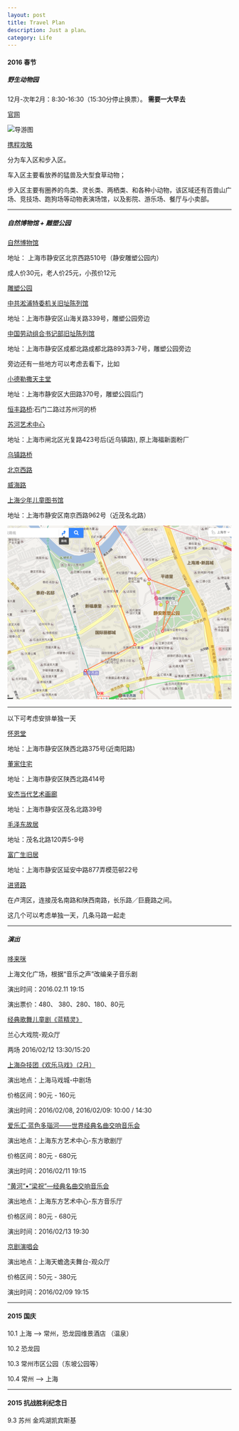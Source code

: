 ```yaml
---
layout: post
title: Travel Plan
description: Just a plan。
category: Life
---
```



#### 2016 春节

##### 野生动物园

12月-次年2月：8:30-16:30（15:30分停止换票）。 <strong>需要一大早去</strong>

[官网](http://www.shwzoo.com/)

![导游图](http://www.shwzoo.com/imageRepository/5553e59c-fca4-4f48-b629-e05ec32f7e3f.jpg)

[携程攻略](http://you.ctrip.com/sight/shanghai2/758.html#ctm_ref=www_hp_bs_lst)

分为车入区和步入区。

车入区主要看放养的猛兽及大型食草动物；

步入区主要有圈养的鸟类、灵长类、两栖类、和各种小动物，该区域还有百兽山广场、竞技场、跑狗场等动物表演场馆，以及影院、游乐场、餐厅与小卖部。

-------------

##### 自然博物馆 + 雕塑公园

[自然博物馆](http://you.ctrip.com/sight/shanghai2/5646.html)

地址： 上海市静安区北京西路510号（静安雕塑公园内）

成人价30元，老人价25元，小孩价12元

[雕塑公园](http://you.ctrip.com/sight/shanghai2/111287.html)

[中共淞浦特委机关旧址陈列馆](http://you.ctrip.com/sight/shanghai2/1478322.html)

地址：上海市静安区山海关路339号，雕塑公园旁边

[中国劳动组合书记部旧址陈列馆](http://you.ctrip.com/sight/shanghai2/1417011.html)

地址：上海市静安区成都北路成都北路893弄3-7号，雕塑公园旁边


旁边还有一些地方可以考虑去看下，比如

[小德勒撒天主堂](http://you.ctrip.com/sight/shanghai2/1478312.html)

地址：上海市静安区大田路370号，雕塑公园后门

[恒丰路桥]():石门二路过苏州河的桥

[苏河艺术中心](http://you.ctrip.com/sight/shanghai2/110785.html)

地址：上海市闸北区光复路423号后(近乌镇路), 原上海福新面粉厂

[乌镇路桥](http://you.ctrip.com/sight/shanghai2/1712652.html)

[北京西路](http://you.ctrip.com/sight/shanghai2/144180.html)

[威海路](http://you.ctrip.com/sight/shanghai2/1416578.html)


[上海少年儿童图书馆](http://you.ctrip.com/sight/shanghai2/110640.html)

地址：上海市静安区南京西路962号（近茂名北路）

![自然博物馆当天地图](/images/tp/map-bowuguan.png)

--------

以下可考虑安排单独一天

[怀恩堂](http://you.ctrip.com/sight/shanghai2/143959.html)

地址：上海市静安区陕西北路375号(近南阳路)

[董家住宅](http://you.ctrip.com/sight/shanghai2/1416528.html)

地址：上海市静安区陕西北路414号

[安杰当代艺术画廊](http://you.ctrip.com/sight/shanghai2/110881.html)

地址：上海市静安区茂名北路39号

[毛泽东故居](http://you.ctrip.com/sight/shanghai2/64834.html)

地址：茂名北路120弄5-9号

[富广生旧居](http://you.ctrip.com/sight/shanghai2/1484172.html)

地址：上海市静安区延安中路877弄模范邨22号

[进贤路](http://you.ctrip.com/sight/shanghai2/143956.html)

在卢湾区，连接茂名南路和陕西南路，长乐路／巨鹿路之间。

这几个可以考虑单独一天，几条马路一起走

----



##### 演出

[哆来咪](http://www.shculturesquare.com/program.aspx?programId=8999)

上海文化广场，根据“音乐之声”改编亲子音乐剧

演出时间：2016.02.11 19:15

演出票价：480、 380、280、180、80元

[经典歌舞儿童剧《蓝精灵》](http://www.culture.sh.cn/concertDetail.action?projectCode=P0001098&language=zh)

兰心大戏院-观众厅

两场 2016/02/12 13:30/15:20

[上海杂技团《欢乐马戏》（2月）](http://www.culture.sh.cn/concertDetail.action?projectCode=P0001083&language=zh)

演出地点：上海马戏城-中剧场 

价格区间：90元 - 160元   

演出时间：2016/02/08, 2016/02/09:  10:00 / 14:30

[爱乐汇·蓝色多瑙河——世界经典名曲交响音乐会](http://www.culture.sh.cn/concertDetail.action?projectCode=P0001004&language=zh)

演出地点：上海东方艺术中心-东方歌剧厅 

价格区间：80元 - 680元   

演出时间：2016/02/11 19:15 

[“黄河”•“梁祝”—经典名曲交响音乐会](http://www.culture.sh.cn/concertDetail.action?projectCode=P0001003&language=zh)

演出地点：上海东方艺术中心-东方音乐厅 

价格区间：80元 - 680元   

演出时间：2016/02/13 19:30 


[京剧演唱会](http://www.culture.sh.cn/concertDetail.action?projectCode=P0001142&language=zh)

演出地点：上海天蟾逸夫舞台-观众厅

价格区间：50元 - 380元   

演出时间：2016/02/09 19:15 

--------------------

#### 2015 国庆

10.1    上海 --> 常州，恐龙园维景酒店 （温泉）
 
10.2    恐龙园       

10.3    常州市区公园（东坡公园等）

10.4    常州 --> 上海

------------------

#### 2015 抗战胜利纪念日

9.3 苏州 金鸡湖凯宾斯基
